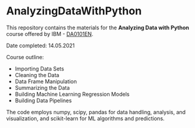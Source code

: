 # AnalyzingDataWithPython


This repository contains the materials for the **Analyzing Data with Python** course offered by IBM - [DA0101EN](https://learning.edx.org/course/course-v1:IBM+DA0101EN+3T2020/home).

Date completed: 14.05.2021

Course outline:
- Importing Data Sets
- Cleaning the Data
- Data Frame Manipulation
- Summarizing the Data
- Building Machine Learning Regression Models
- Building Data Pipelines

The code employs numpy, scipy, pandas for data handling, analysis, and visualization, and scikit-learn for ML algorithms and predictions.

